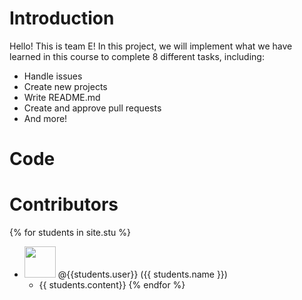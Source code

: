 # Introduction
Hello! This is team E!
In this project, we will implement what we have learned in this course to complete 8 different tasks, including:
* Handle issues
* Create new projects
* Write README.md
* Create and approve pull requests
* And more!

# Code
# Contributors
{% for students in site.stu %}
* <img src="{{ students.image }}" width="50" height="50"> <span>@{{students.user}}</span> ({{ students.name }})
  * {{ students.content}}
{% endfor %}